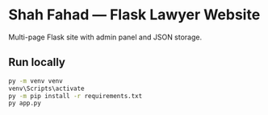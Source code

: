 # Shah Fahad — Flask Lawyer Website

Multi-page Flask site with admin panel and JSON storage.

## Run locally
```bash
py -m venv venv
venv\Scripts\activate
py -m pip install -r requirements.txt
py app.py
